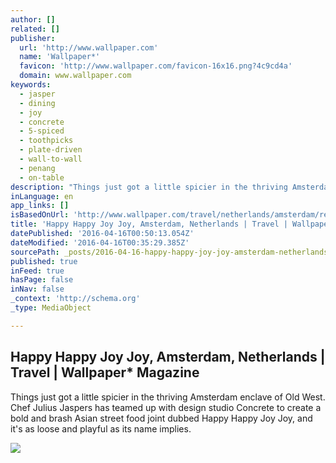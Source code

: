 ```yaml
---
author: []
related: []
publisher:
  url: 'http://www.wallpaper.com'
  name: 'Wallpaper*'
  favicon: 'http://www.wallpaper.com/favicon-16x16.png?4c9cd4a'
  domain: www.wallpaper.com
keywords:
  - jasper
  - dining
  - joy
  - concrete
  - 5-spiced
  - toothpicks
  - plate-driven
  - wall-to-wall
  - penang
  - on-table
description: "Things just got a little spicier in the thriving Amsterdam enclave of Old West. Chef Julius Jaspers has teamed up with design studio Concrete to create a bold and brash Asian street food joint dubbed Happy Happy Joy Joy, and it's as loose and playful as its name implies."
inLanguage: en
app_links: []
isBasedOnUrl: 'http://www.wallpaper.com/travel/netherlands/amsterdam/restaurants/happy-happy-joy-joy'
title: 'Happy Happy Joy Joy, Amsterdam, Netherlands | Travel | Wallpaper* Magazine'
datePublished: '2016-04-16T00:50:13.054Z'
dateModified: '2016-04-16T00:35:29.385Z'
sourcePath: _posts/2016-04-16-happy-happy-joy-joy-amsterdam-netherlands-or-travel-or-wallp.md
published: true
inFeed: true
hasPage: false
inNav: false
_context: 'http://schema.org'
_type: MediaObject

---
```

<article style=""><h1>Happy Happy Joy Joy, Amsterdam, Netherlands | Travel | Wallpaper* Magazine</h1><p>Things just got a little spicier in the thriving Amsterdam enclave of Old West. Chef Julius Jaspers has teamed up with design studio Concrete to create a bold and brash Asian street food joint dubbed Happy Happy Joy Joy, and it's as loose and playful as its name implies.</p><img src="http://cdn.wallpaper.com/main/galleries/15/09/hhjj-1.jpg" /></article>